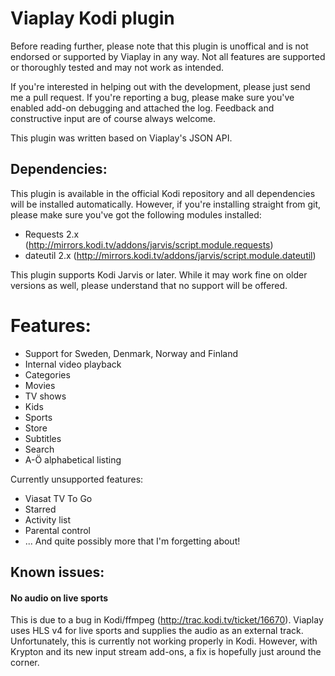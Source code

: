 ﻿# Viaplay Kodi plugin #
Before reading further, please note that this plugin is unoffical and is not endorsed or supported by Viaplay in any way. Not all features are supported or thoroughly tested and may not work as intended.

If you're interested in helping out with the development, please just send me a pull request. If you're reporting a bug, please make sure you've enabled add-on debugging and attached the log. Feedback and constructive input are of course always welcome.

This plugin was written based on Viaplay's JSON API.


## Dependencies: ##
This plugin is available in the official Kodi repository and all dependencies will be installed automatically. However, if you're installing straight from git, please make sure you've got the following modules installed:
 * Requests 2.x (http://mirrors.kodi.tv/addons/jarvis/script.module.requests)
 * dateutil 2.x (http://mirrors.kodi.tv/addons/jarvis/script.module.dateutil)

This plugin supports Kodi Jarvis or later. While it may work fine on older versions as well, please understand that no support will be offered.

# Features: #
 * Support for Sweden, Denmark, Norway and Finland
 * Internal video playback
 * Categories
 * Movies
 * TV shows
 * Kids
 * Sports
 * Store
 * Subtitles
 * Search
 * A-Ö alphabetical listing
 
Currently unsupported features:

 * Viasat TV To Go
 * Starred
 * Activity list
 * Parental control
 * ... And quite possibly more that I'm forgetting about!
 
## Known issues: ##
#### No audio on live sports ####
This is due to a bug in Kodi/ffmpeg (http://trac.kodi.tv/ticket/16670). Viaplay uses HLS v4 for live sports and supplies the audio as an external track. Unfortunately, this is currently not working properly in Kodi. However, with Krypton and its new input stream add-ons, a fix is hopefully just around the corner.
